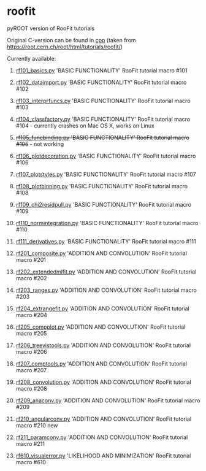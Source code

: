 # roofit
pyROOT version of RooFit tutorials

Original C-version can be found in [cpp](cpp) (taken from https://root.cern.ch/root/html/tutorials/roofit/)

Currently available:

1. [rf101_basics.py](rf101_basics.py) 'BASIC FUNCTIONALITY' RooFit tutorial macro #101
2. [rf102_dataimport.py](rf102_dataimport.py) 'BASIC FUNCTIONALITY' RooFit tutorial macro #102
3. [rf103_interprfuncs.py](rf103_interprfuncs.py) 'BASIC FUNCTIONALITY' RooFit tutorial macro #103
4. [rf104_classfactory.py](rf104_classfactory.py) 'BASIC FUNCTIONALITY' RooFit tutorial macro #104 - currently crashes on Mac OS X, works on Linux
5. ~~[rf105_funcbinding.py](rf105_funcbinding.py) 'BASIC FUNCTIONALITY' RooFit tutorial macro #105~~ - not working
6. [rf106_plotdecoration.py](rf106_plotdecoration.py) 'BASIC FUNCTIONALITY' RooFit tutorial macro #106
7. [rf107_plotstyles.py](rf107_plotstyles.py) 'BASIC FUNCTIONALITY' RooFit tutorial macro #107
8. [rf108_plotbinning.py](rf108_plotbinning.py) 'BASIC FUNCTIONALITY' RooFit tutorial macro #108
9. [rf109_chi2residpull.py](rf109_chi2residpull.py) 'BASIC FUNCTIONALITY' RooFit tutorial macro #109
10. [rf110_normintegration.py](rf110_normintegration.py) 'BASIC FUNCTIONALITY' RooFit tutorial macro #110
11. [rf111_derivatives.py](rf111_derivatives.py) 'BASIC FUNCTIONALITY' RooFit tutorial macro #111
12. [rf201_composite.py](rf201_composite.py) 'ADDITION AND CONVOLUTION' RooFit tutorial macro #201
13. [rf202_extendedmlfit.py](rf202_extendedmlfit.py) 'ADDITION AND CONVOLUTION' RooFit tutorial macro #202
14. [rf203_ranges.py](rf203_ranges.py) 'ADDITION AND CONVOLUTION' RooFit tutorial macro #203
15. [rf204_extrangefit.py](rf204_extrangefit.py) 'ADDITION AND CONVOLUTION' RooFit tutorial macro #204
16. [rf205_compplot.py](rf205_compplot.py) 'ADDITION AND CONVOLUTION' RooFit tutorial macro #205
17. [rf206_treevistools.py](rf206_treevistools.py) 'ADDITION AND CONVOLUTION' RooFit tutorial macro #206
18. [rf207_comptools.py](rf207_comptools.py) 'ADDITION AND CONVOLUTION' RooFit tutorial macro #207
19. [rf208_convolution.py](rf208_convolution.py) 'ADDITION AND CONVOLUTION' RooFit tutorial macro #208
20. [rf209_anaconv.py](rf209_anaconv.py) 'ADDITION AND CONVOLUTION' RooFit tutorial macro #209
21. [rf210_angularconv.py](rf210_angularconv.py) 'ADDITION AND CONVOLUTION' RooFit tutorial macro #210  new
22. [rf211_paramconv.py](rf211_paramconv.py) 'ADDITION AND CONVOLUTION' RooFit tutorial macro #211

68. [rf610_visualerror.py](rf610_visualerror.py) 'LIKELIHOOD AND MINIMIZATION' RooFit tutorial macro #610
